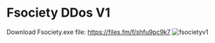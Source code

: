 # Fsociety DDos V1
Download Fsociety.exe file: https://files.fm/f/shfu9pc9k7
![fsocietyv1](https://github.com/user-attachments/assets/a91b20f4-cc0e-435b-8a6c-5ea1d46155fe)

